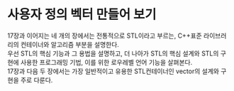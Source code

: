 # 사용자 정의 벡터 만들어 보기

17장과 이어지는 네 개의 장에서는 전통적으로 STL이라고 부르는, C++표준 라이브러리의 컨테이너와 알고리즘 부분을 설명한다.  
우선 STL의 핵심 기능과 그 용법을 설명하고, 더 나아가 STL의 핵심 설계와 STL의 구현에 사용한 프로그래밍 기법, 이를 위한 로우레벨 언어 기능을 살펴본다.  
17장과 다음 두 장에서는 가장 일반적이고 유용한 STL컨테이너인 vector의 설계와 구현을 주로 다룬다.  
